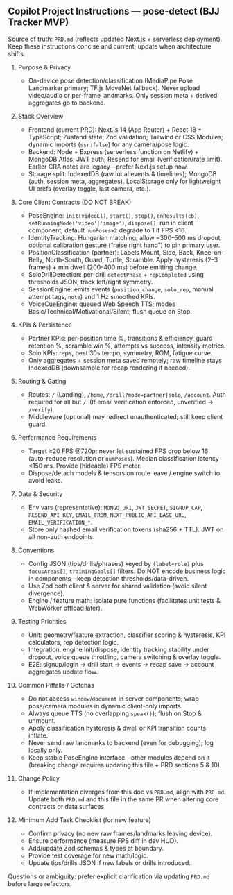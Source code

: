 ## Copilot Project Instructions — pose-detect (BJJ Tracker MVP)

Source of truth: `PRD.md` (reflects updated Next.js + serverless deployment). Keep these instructions concise and current; update when architecture shifts.

1. Purpose & Privacy

   - On-device pose detection/classification (MediaPipe Pose Landmarker primary; TF.js MoveNet fallback). Never upload video/audio or per-frame landmarks. Only session meta + derived aggregates go to backend.

2. Stack Overview

   - Frontend (current PRD): Next.js 14 (App Router) + React 18 + TypeScript; Zustand state; Zod validation; Tailwind or CSS Modules; dynamic imports (`ssr:false`) for any camera/pose logic.
   - Backend: Node + Express (serverless function on Netlify) + MongoDB Atlas; JWT auth; Resend for email (verification/rate limit). Earlier CRA notes are legacy—prefer Next.js setup now.
   - Storage split: IndexedDB (raw local events & timelines); MongoDB (auth, session meta, aggregates). LocalStorage only for lightweight UI prefs (overlay toggle, last camera, etc.).

3. Core Client Contracts (DO NOT BREAK)

   - PoseEngine: `init(videoEl)`, `start()`, `stop()`, `onResults(cb)`, `setRunningMode('video'|'image')`, `dispose()`; run in client component; default `numPoses=2` degrade to 1 if FPS <16.
   - IdentityTracking: Hungarian matching; allow ~300–500 ms dropout; optional calibration gesture (“raise right hand”) to pin primary user.
   - PositionClassification (partner): Labels Mount, Side, Back, Knee-on-Belly, North-South, Guard, Turtle, Scramble. Apply hysteresis (2–3 frames) + min dwell (200–400 ms) before emitting change.
   - SoloDrillDetection: per-drill `detectPhase` + `repCompleted` using thresholds JSON; track left/right symmetry.
   - SessionEngine: emits events (`position_change`, `solo_rep`, manual attempt tags, `note`) and 1 Hz smoothed KPIs.
   - VoiceCueEngine: queued Web Speech TTS; modes Basic/Technical/Motivational/Silent; flush queue on Stop.

4. KPIs & Persistence

   - Partner KPIs: per-position time %, transitions & efficiency, guard retention %, scramble win %, attempts vs success, intensity metrics.
   - Solo KPIs: reps, best 30s tempo, symmetry, ROM, fatigue curve.
   - Only aggregates + session meta saved remotely; raw timeline stays IndexedDB (downsample for recap rendering if needed).

5. Routing & Gating

   - Routes: `/` (Landing), `/home`, `/drill?mode=partner|solo`, `/account`. Auth required for all but `/`. (If email verification enforced, unverified -> `/verify`).
   - Middleware (optional) may redirect unauthenticated; still keep client guard.

6. Performance Requirements

   - Target ≥20 FPS @720p; never let sustained FPS drop below 16 (auto-reduce resolution or `numPoses`). Median classification latency <150 ms. Provide (hideable) FPS meter.
   - Dispose/detach models & tensors on route leave / engine switch to avoid leaks.

7. Data & Security

   - Env vars (representative): `MONGO_URI`, `JWT_SECRET`, `SIGNUP_CAP`, `RESEND_API_KEY`, `EMAIL_FROM`, `NEXT_PUBLIC_API_BASE_URL`, `EMAIL_VERIFICATION_*`.
   - Store only hashed email verification tokens (sha256 + TTL). JWT on all non-auth endpoints.

8. Conventions

   - Config JSON (tips/drills/phrases) keyed by `(label+role)` plus `focusAreas[]`, `trainingGoals[]` filters. Do NOT encode business logic in components—keep detection thresholds/data-driven.
   - Use Zod both client & server for shared validation (avoid silent divergence).
   - Engine / feature math: isolate pure functions (facilitates unit tests & WebWorker offload later).

9. Testing Priorities

   - Unit: geometry/feature extraction, classifier scoring & hysteresis, KPI calculators, rep detection logic.
   - Integration: engine init/dispose, identity tracking stability under dropout, voice queue throttling, camera switching & overlay toggle.
   - E2E: signup/login → drill start → events → recap save → account aggregates update flow.

10. Common Pitfalls / Gotchas

    - Do not access `window`/`document` in server components; wrap pose/camera modules in dynamic client-only imports.
    - Always queue TTS (no overlapping `speak()`); flush on Stop & unmount.
    - Apply classification hysteresis & dwell or KPI transition counts inflate.
    - Never send raw landmarks to backend (even for debugging); log locally only.
    - Keep stable PoseEngine interface—other modules depend on it (breaking change requires updating this file + PRD sections 5 & 10).

11. Change Policy

    - If implementation diverges from this doc vs `PRD.md`, align with `PRD.md`. Update both `PRD.md` and this file in the same PR when altering core contracts or data surfaces.

12. Minimum Add Task Checklist (for new feature)
    - Confirm privacy (no new raw frames/landmarks leaving device).
    - Ensure performance (measure FPS diff in dev HUD).
    - Add/update Zod schemas & types at boundary.
    - Provide test coverage for new math/logic.
    - Update tips/drills JSON if new labels or drills introduced.

Questions or ambiguity: prefer explicit clarification via updating `PRD.md` before large refactors.
